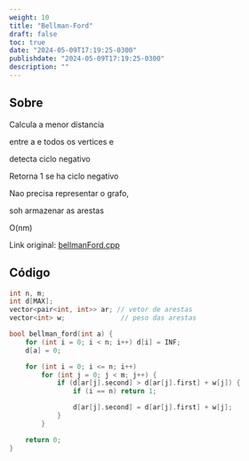 ```yaml
---
weight: 10
title: "Bellman-Ford"
draft: false
toc: true
date: "2024-05-09T17:19:25-0300"
publishdate: "2024-05-09T17:19:25-0300"
description: ""
---
```


## Sobre
 Calcula a menor distancia

 entre a e todos os vertices e

 detecta ciclo negativo

 Retorna 1 se ha ciclo negativo

 Nao precisa representar o grafo,

 soh armazenar as arestas



 O(nm)



Link original: [bellmanFord.cpp](https://github.com/brunomaletta/Biblioteca/tree/master/Codigo/Grafos/bellmanFord.cpp)

## Código
```cpp
int n, m;
int d[MAX];
vector<pair<int, int>> ar; // vetor de arestas
vector<int> w;              // peso das arestas

bool bellman_ford(int a) {
	for (int i = 0; i < n; i++) d[i] = INF;
	d[a] = 0;

	for (int i = 0; i <= n; i++)
		for (int j = 0; j < m; j++) {
			if (d[ar[j].second] > d[ar[j].first] + w[j]) {
				if (i == n) return 1;

				d[ar[j].second] = d[ar[j].first] + w[j];
			}
		}

	return 0;
}
```
